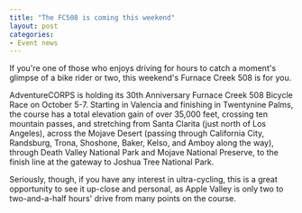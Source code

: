 ```yaml
---
title: "The FC508 is coming this weekend"
layout: post
categories:
- Event news
---
```


If you're one of those who enjoys driving for hours to catch a moment's glimpse of a bike rider or two, this weekend's Furnace Creek 508 is for you.

AdventureCORPS is holding its 30th Anniversary Furnace Creek 508 Bicycle Race on October 5-7. Starting in Valencia and finishing in Twentynine Palms, the course has a total elevation gain of over 35,000 feet, crossing ten mountain passes, and stretching from Santa Clarita (just north of Los Angeles), across the Mojave Desert (passing through California City, Randsburg, Trona, Shoshone, Baker, Kelso, and Amboy along the way), through Death Valley National Park and Mojave National Preserve, to the finish line at the gateway to Joshua Tree National Park.

Seriously, though, if you have any interest in ultra-cycling, this is a great opportunity to see it up-close and personal, as Apple Valley is only two to two-and-a-half hours' drive from many points on the course.